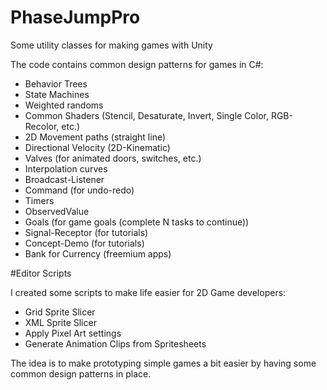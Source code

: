 # PhaseJumpPro
Some utility classes for making games with Unity

The code contains common design patterns for games in C#:

- Behavior Trees
- State Machines
- Weighted randoms
- Common Shaders (Stencil, Desaturate, Invert, Single Color, RGB-Recolor, etc.)
- 2D Movement paths (straight line)
- Directional Velocity (2D-Kinematic)
- Valves (for animated doors, switches, etc.)
- Interpolation curves
- Broadcast-Listener
- Command (for undo-redo)
- Timers
- ObservedValue
- Goals (for game goals (complete N tasks to continue))
- Signal-Receptor (for tutorials)
- Concept-Demo (for tutorials)
- Bank for Currency (freemium apps)

#Editor Scripts

I created some scripts to make life easier for 2D Game developers:
- Grid Sprite Slicer
- XML Sprite Slicer
- Apply Pixel Art settings
- Generate Animation Clips from Spritesheets

The idea is to make prototyping simple games a bit easier by having some common design patterns in place.
